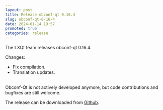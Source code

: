 ```yaml
---
layout: post
title: Release obconf-qt 0.16.4
slug: obconf-qt-0-16-4
date: 2024-01-14 13:57
promoted: true
categories: release
---
```

The LXQt team releases obconf-qt 0.16.4.

Changes:

 * Fix compilation.
 * Translation updates.

<br/>
Obconf-Qt is not actively developed anymore, but code contributions
and bugfixes are still welcome.


The release can be downloaded from [Github](https://github.com/lxqt/obconf-qt/releases).
